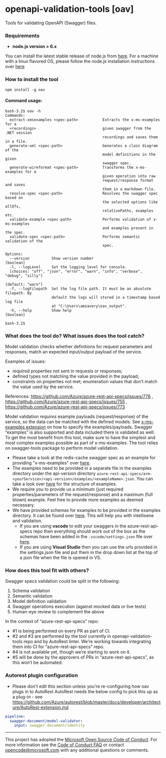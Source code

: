 # openapi-validation-tools [oav]
Tools for validating OpenAPI (Swagger) files.

### Requirements
- **node.js version > 6.x**

You can install the latest stable release of node.js from [here](https://nodejs.org/en/download/). For a machine with a linux flavored OS, please follow the node.js installation instructions over [here](https://nodejs.org/en/download/package-manager/)


### How to install the tool 
```
npm install -g oav
```

#### Command usage:
```
bash-3.2$ oav -h
Commands:
  extract-xmsexamples <spec-path>           Extracts the x-ms-examples for a
  <recordings>                              given swagger from the .NET session
                                            recordings and saves them in a file.
  generate-uml <spec-path>                  Generates a class diagram of the
                                            model definitions in the given
                                            swagger spec.
  generate-wireformat <spec-path>           Transforms the x-ms-examples for a
                                            given operation into raw
                                            request/response format and saves
                                            them in a markdown file.
  resolve-spec <spec-path>                  Resolves the swagger spec based on
                                            the selected options like allOfs,
                                            relativePaths, examples etc.
  validate-example <spec-path>              Performs validation of x-ms-examples
                                            and examples present in the spec.
  validate-spec <spec-path>                 Performs semantic validation of the
                                            spec.

Options:
  --version          Show version number                               [boolean]
  -l, --logLevel     Set the logging level for console.
  [choices: "off", "json", "error", "warn", "info", "verbose", "debug", "silly"]
                                                               [default: "warn"]
  -f, --logFilepath  Set the log file path. It must be an absolute filepath. By
                     default the logs will stored in a timestamp based log file
                     at "C:\Users\amzavery\oav_output".
  -h, --help         Show help                                         [boolean]

bash-3.2$
```

### What does the tool do? What issues does the tool catch?

Model validation checks whether definitions for request parameters and responses, match an expected input/output payload of the service.

Examples of issues: 
- required properties not sent in requests or responses; 
- defined types not matching the value provided in the payload; 
- constraints on properties not met; enumeration values that don’t match the value used by the service. 

References: https://github.com/Azure/azure-rest-api-specs/issues/778 , https://github.com/Azure/azure-rest-api-specs/issues/755 , https://github.com/Azure/azure-rest-api-specs/issues/773 

Model validation *requires* example payloads (request/response) of the service, so the data can be matched with the defined models. See [x-ms-examples extension](https://github.com/Azure/azure-rest-api-specs/issues/648) on how to specify the examples/payloads. Swagger “examples” is also supported and data included there is validated as well. To get the most benefit from this tool, make sure to have the simplest and most complex examples possible as part of x-ms-examples.
The tool relies on swagger-tools package to perform model validation.

- Please take a look at the redis-cache swagger spec as an example for providing "x-ms-examples" over [here](https://github.com/Azure/azure-rest-api-specs/blob/master/arm-redis/2016-04-01/swagger/redis.json#L45).
- The examples need to be provided in a separate file in the examples directory under the api-version directory `azure-rest-api-specs/arm-<yourService>/<api-version>/examples/<exampleName>.json`. You can take a look over [here](https://github.com/Azure/azure-rest-api-specs/tree/master/arm-redis/2016-04-01/examples) for the structure of examples.
- We require you to provide us a minimum (just required properties/parameters of the request/response) and a maximum (full blown) example. Feel free to provide more examples as deemed necessary. 
- We have provided schemas for examples to be provided in the examples directory. It can be found over [here](https://github.com/Azure/autorest/blob/master/schema/example-schema.json). This will help you with intellisene and validation.
  - If you are using **vscode** to edit your swaggers in the azure-rest-api-specs repo then everything should work out of the box as the schemas have been added in the `.vscode/settings.json` file over [here](https://github.com/Azure/azure-rest-api-specs/blob/master/.vscode/settings.json).
  - If you are using **Visual Studio** then you can use the urls provided in the settings.json file and put them in the drop down list at the top of a json file when the file is opened in VS.

### How does this tool fit with others?

Swagger specs validation could be split in the following:
   1.	Schema validation
   2.	Semantic validation 
   3.	Model definition validation
   4.	Swagger operations execution (against mocked data or live tests)
   5.	Human-eye review to complement the above

In the context of “azure-rest-api-specs” repo:
  - #1 is being performed on every PR as part of CI.
  - #2 and #3 are performed by the tool currently in openapi-validation-tools repo and by AutoRest linter. We’re working towards integrating them into CI for “azure-rest-api-specs” repo.
  -	#4 is not available yet, though we’re starting to work on it. 
  -	#5 will be done by the approvers of PRs in “azure-rest-api-specs”, as this won’t be automated. 



### Autorest plugin configuration
- Please don't edit this section unless you're re-configuring how oav plugs in to AutoRest
AutoRest needs the below config to pick this up as a plug-in - see https://github.com/Azure/autorest/blob/master/docs/developer/architecture/AutoRest-extension.md

``` yaml $(model-validator)
pipeline:
  swagger-document/model-validator:
    input: swagger-document/identity
```


---
This project has adopted the [Microsoft Open Source Code of Conduct](https://opensource.microsoft.com/codeofconduct/). For more information see the [Code of Conduct FAQ](https://opensource.microsoft.com/codeofconduct/faq/) or contact [opencode@microsoft.com](mailto:opencode@microsoft.com) with any additional questions or comments.
